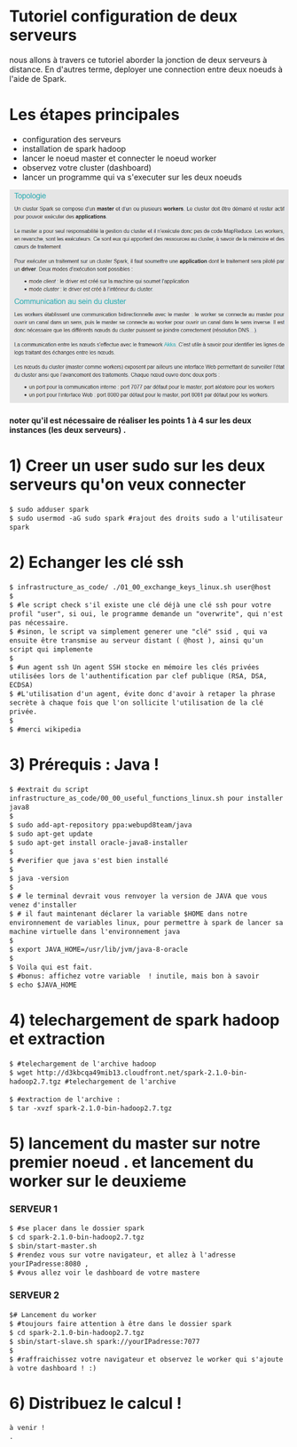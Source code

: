 # Tutoriel configuration de deux serveurs

nous allons à travers ce tutoriel aborder la jonction de deux serveurs à distance.
En d'autres terme, deployer une connection entre deux noeuds à l'aide de Spark.

# Les étapes principales

  * configuration des serveurs
  * installation de spark hadoop
  * lancer le noeud master et connecter le noeud worker
  * observez votre cluster (dashboard)
  * lancer un programme qui va s'executer sur les deux noeuds

![spark](spark.png)

#### noter qu'il est nécessaire de réaliser les points 1 à 4 sur les deux instances (les deux serveurs) .

# 1) Creer un user sudo sur les deux serveurs qu'on veux connecter

    $ sudo adduser spark
    $ sudo usermod -aG sudo spark #rajout des droits sudo a l'utilisateur spark

# 2) Echanger les clé ssh

    $ infrastructure_as_code/ ./01_00_exchange_keys_linux.sh user@host
    $
    $ #le script check s'il existe une clé déjà une clé ssh pour votre profil "user", si oui, le programme demande un "overwrite", qui n'est pas nécessaire.
    $ #sinon, le script va simplement generer une "clé" ssid , qui va ensuite être transmise au serveur distant ( @host ), ainsi qu'un script qui implemente
    $
    $ #un agent ssh Un agent SSH stocke en mémoire les clés privées utilisées lors de l'authentification par clef publique (RSA, DSA, ECDSA)
    $ #L'utilisation d'un agent, évite donc d'avoir à retaper la phrase secrète à chaque fois que l'on sollicite l'utilisation de la clé privée.
    $
    $ #merci wikipedia

# 3) Prérequis : Java !

    $ #extrait du script infrastructure_as_code/00_00_useful_functions_linux.sh pour installer java8
    $
    $ sudo add-apt-repository ppa:webupd8team/java
    $ sudo apt-get update
    $ sudo apt-get install oracle-java8-installer
    $
    $ #verifier que java s'est bien installé
    $
    $ java -version
    $
    $ # le terminal devrait vous renvoyer la version de JAVA que vous venez d'installer
    $ # il faut maintenant déclarer la variable $HOME dans notre environnement de variables linux, pour permettre à spark de lancer sa machine virtuelle dans l'environnement java
    $
    $ export JAVA_HOME=/usr/lib/jvm/java-8-oracle
    $
    $ Voila qui est fait.
    $ #bonus: affichez votre variable  ! inutile, mais bon à savoir
    $ echo $JAVA_HOME

# 4) telechargement de spark hadoop et extraction

    $ #telechargement de l'archive hadoop
    $ wget http://d3kbcqa49mib13.cloudfront.net/spark-2.1.0-bin-hadoop2.7.tgz #telechargement de l'archive

    $ #extraction de l'archive :
    $ tar -xvzf spark-2.1.0-bin-hadoop2.7.tgz

# 5) lancement du master sur notre premier noeud . et lancement du worker sur le deuxieme
  ### SERVEUR 1

    $ #se placer dans le dossier spark
    $ cd spark-2.1.0-bin-hadoop2.7.tgz
    $ sbin/start-master.sh
    $ #rendez vous sur votre navigateur, et allez à l'adresse yourIPadresse:8080 ,
    $ #vous allez voir le dashboard de votre mastere

  ### SERVEUR 2

    $# Lancement du worker
    $ #toujours faire attention à être dans le dossier spark
    $ cd spark-2.1.0-bin-hadoop2.7.tgz
    $ sbin/start-slave.sh spark://yourIPadresse:7077
    $
    $ #raffraichissez votre navigateur et observez le worker qui s'ajoute à votre dashboard ! :)

# 6) Distribuez le calcul !

    à venir !
    .
